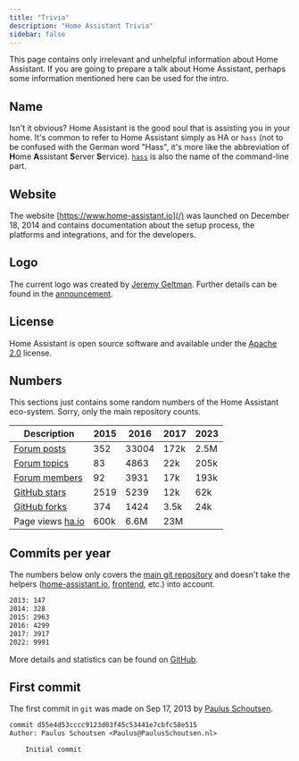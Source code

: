 ```yaml
---
title: "Trivia"
description: "Home Assistant Trivia"
sidebar: false
---
```


This page contains only irrelevant and unhelpful information about Home Assistant. If you are going to prepare a talk about Home Assistant, perhaps some information mentioned here can be used for the intro.

## Name

Isn't it obvious? Home Assistant is the good soul that is assisting you in your home. It's common to refer to Home Assistant simply as HA or `hass` (not to be confused with the German word "Hass", it's more like the abbreviation of **H**ome **A**ssistant **S**erver **S**ervice). [`hass`](/docs/tools/hass/) is also the name of the command-line part.

## Website

The website [https://www.home-assistant.io](/) was launched on December 18, 2014 and contains documentation about the setup process, the platforms and integrations, and for the developers.

## Logo

The current logo was created by [Jeremy Geltman](https://jeremygeltman.com/). Further details can be found in the [announcement](/blog/2015/03/08/new-logo/).

## License

Home Assistant is open source software and available under the [Apache 2.0](https://www.apache.org/licenses/LICENSE-2.0) license.

## Numbers

This sections just contains some random numbers of the Home Assistant eco-system. Sorry, only the main repository counts.

| Description                                                                 | 2015 | 2016  | 2017 | 2023 |
| --------------------------------------------------------------------------- | ---- | ----- | ---- | ---- |
| [Forum posts](https://community.home-assistant.io/)                         | 352  | 33004 | 172k | 2.5M |
| [Forum topics](https://community.home-assistant.io/)                        | 83   | 4863  | 22k  | 205k |
| [Forum members](https://community.home-assistant.io/)                       | 92   | 3931  | 17k  | 193k |
| [GitHub stars](https://github.com/home-assistant/home-assistant/stargazers) | 2519 | 5239  | 12k  | 62k  |
| [GitHub forks](https://github.com/home-assistant/home-assistant/network)    | 374  | 1424  | 3.5k | 24k  |
| Page views [ha.io](/)                                                       | 600k | 6.6M  | 23M  |      |

## Commits per year

The numbers below only covers the [main git repository](https://github.com/home-assistant/home-assistant/) and doesn't take the helpers ([home-assistant.io](https://github.com/home-assistant/home-assistant.io), [frontend](https://github.com/home-assistant/frontend), etc.) into account.

```bash
2013: 147
2014: 328
2015: 2963
2016: 4299
2017: 3917
2022: 9991
```

More details and statistics can be found on [GitHub](https://github.com/home-assistant/home-assistant/graphs/contributors).

## First commit

The first commit in `git` was made on Sep 17, 2013 by [Paulus Schoutsen](https://github.com/balloob).

```txt
commit d55e4d53cccc9123d03f45c53441e7cbfc58e515
Author: Paulus Schoutsen <Paulus@PaulusSchoutsen.nl>

    Initial commit
```
